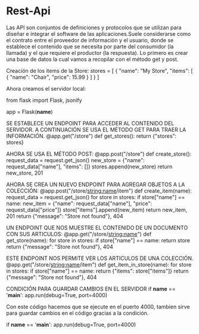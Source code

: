 # Rest-Api
Las API son conjuntos de definiciones y protocolos que se utilizan para diseñar e integrar el software de las aplicaciones.Suele considerarse como el contrato entre el proveedor de información y el usuario, donde se establece el contenido que se necesita por parte del consumidor (la llamada) y el que requiere el productor (la respuesta).
Lo primero es crear una base de datos la cual vamos a recopilar con el método get y post.

Creación de los items de la Store:
stores = [
    {
        "name": "My Store",
        "items": [
            {
                "name": "Chair",
                "price": 15.99
            }
        ]
    }
]

Ahora creamos el servidor local:

from flask import Flask, jsonify

app = Flask(__name__) 

SE ESTABLECE UN ENDPOINT PARA ACCEDER AL CONTENIDO DEL SERVIDOR.
A CONTINUACIÓN SE USA EL MÉTODO GET PARA TRAER LA INFORMACIÓN.
@app.get("/store")
def get_stores():
    return {"stores": stores}

AHORA SE USA EL MÉTODO POST:
@app.post("/store")
def create_store():
    request_data = request.get_json()
    new_store = {"name": request_data["name"], "items": []}
    stores.append(new_store)
    return new_store, 201

AHORA SE CREA UN NUEVO ENDPOINT PARA AGREGAR OBJETOS A LA COLECCIÓN:
@app.post("/store/<string:name>/item")
def create_item(name):
    request_data = request.get_json()
    for store in stores:
        if store["name"] == name:
            new_item = {"name": request_data["name"], "price": request_data["price"]}
            store["items"].append(new_item)
            return new_item, 201
    return {"message": "Store not found"}, 404

UN ENDPOINT QUE NOS MUESTRE EL CONTENIDO DE UN DOCUMENTO CON SUS ARTICULOS:
@app.get("/store/<string:name>")
def get_store(name):
    for store in stores:
        if store["name"] == name:
            return store
    return {"message": "Store not found"}, 404

ESTE ENDPOINT NOS PERMITE VER LOS ARTICULOS DE UNA COLECCIÓN.
@app.get("/store/<string:name>/item")
def get_item_in_store(name):
    for store in stores:
        if store["name"] == name:
            return {"items": store["items"]}
    return {"message": "Store not found"}, 404
    
 CONDICIÓN PARA GUARDAR CAMBIOS EN EL SERVIDOR
if __name__ == '__main__':
    app.run(debug=True, port=4000)

Con este código hacemos que se ejecute en el puerto 4000, tambien sirve para guardar cambios en el código gracias a la condición.

if __name__ == '__main__':
    app.run(debug=True, port=4000)
